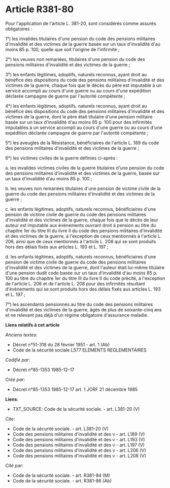 # Article R381-80

Pour l'application de l'article L. 381-20, sont considérés comme assurés obligatoires : 

1°) les invalides titulaires d'une pension du code des pensions militaires d'invalidité et des victimes de la guerre basée
sur un taux d'invalidité d'au moins 85 p. 100, quelle que soit l'origine de l'infirmité ; 

2°) les veuves non remariées, titulaires d'une pension du code des pensions militaires d'invalidité et des victimes de la
guerre ; 

3°) les enfants légitimes, adoptifs, naturels reconnus, ayant droit au bénéfice des dispositions du code des pensions
militaires d'invalidité et des victimes de la guerre, chaque fois que le décès du père est imputable à un service accompli au
cours d'une guerre ou au cours d'une expédition déclarée campagne de guerre par l'autorité compétente ; 

4°) les enfants légitimes, adoptifs, naturels reconnus, ayant droit au bénéfice des dispositions du code des pensions
militaires d'invalidité et des victimes de la guerre, dont le père était titulaire d'une pension militaire basée sur un taux
d'invalidité d'au moins 85 p. 100 pour des infirmités imputables à un service accompli au cours d'une guerre ou au cours
d'une expédition déclarée campagne de guerre par l'autorité compétente ; 

5°) les aveugles de la Résistance, bénéficiaires de l'article L. 189 du code des pensions militaires d'invalidité et des
victimes de la guerre ; 

6°) les victimes civiles de la guerre définies ci-après : 

a. les invalides victimes civiles de la guerre titulaires d'une pension du code des pensions militaires d'invalidité et des
victimes de la guerre, basée sur un taux d'invalidité d'au moins 85 p. 100 ;

b. les veuves non remariées titulaires d'une pension de victime civile de la guerre du code des pensions militaires
d'invalidité et des victimes de la guerre ; 

c. les enfants légitimes, adoptifs, naturels reconnus, bénéficiaires d'une pension de victime civile de guerre du code des
pensions militaires d'invalidité et des victimes de la guerre, chaque fois que le décès de leur auteur est imputable aux
évènements ouvrant droit à pension au titre du chapitre 1er du titre III du livre II du code des pensions militaires
d'invalidité et des victimes de la guerre, à l'exception de ceux mentionnés à l'article L. 206, ainsi que de ceux mentionnés
à l'article L. 208 qui se sont produits hors des délais fixés aux articles L. 193 et L. 197 ; 

d. les enfants légitimes, adoptifs, naturels reconnus, bénéficiaires d'une pension de victime civile de guerre du code des
pensions militaires d'invalidité et des victimes de la guerre, dont l'auteur était lui-même titulaire d'une pension dudit
code basée sur un taux d'invalidité d'au moins 85 p. 100 au titre du chapitre 1er du titre III du livre II du code précité, à
l'exception de l'article L. 206 et de l'article L. 208 pour des infirmités résultant d'évènements qui se sont produits hors
des délais fixés aux articles L. 193 et L. 197 ; 

7°) les ascendants pensionnés au titre du code des pensions militaires d'invalidité et des victimes de la guerre, âgés de
plus de soixante-cinq ans et ne relevant pas déjà d'un régime obligatoire d'assurance maladie.

**Liens relatifs à cet article**

_Anciens textes_:

  - Décret n°51-318 du 28 février 1951 - art. 1 (Ab)
  - Code de la sécurité sociale L577 ELEMENTS REGLEMENTAIRES

_Codifié par_:

  - Décret n°85-1353 1985-12-17

_Créé par_:

  - Décret n°85-1353 1985-12-17 art. 1 JORF 21 décembre 1985

**Liens**:

  - TXT_SOURCE: Code de la sécurité sociale. - art. L381-20 (V)

_Cite_:

  - Code de la sécurité sociale. - art. L381-20 (V)
  - Code des pensions militaires d'invalidité et des v - art. L189 (V)
  - Code des pensions militaires d'invalidité et des v - art. L193 (V)
  - Code des pensions militaires d'invalidité et des v - art. L197 (V)
  - Code des pensions militaires d'invalidité et des v - art. L206 (V)
  - Code des pensions militaires d'invalidité et des v - art. L208 (V)

_Cité par_:

  - Code de la sécurité sociale. - art. R381-84 (M)
  - Code de la sécurité sociale. - art. R381-86 (Ab)
